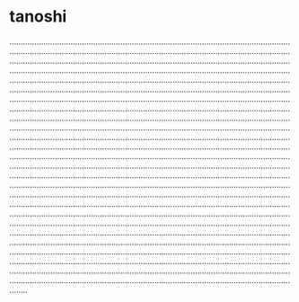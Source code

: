 # tanoshi

................................................................................................................................................................................................................................................................................................................................................................................................................................................................................................................................................................................................................................................................................................................................................................................................................................................................................................................................................................................................................................................................................................................................................................................................................................................................................................................................................................................................................................................................................................................................................................................................................................................................................................................................................................................................................................................................................................................................................................................................................................................................................................................................................................................................................................................................................................................................................................................................................................................................................................................................................................................................................................................................................................................................................................................................................................................................................................................................................................................................................................................................................................................................................................................................................................................................................................................................................................